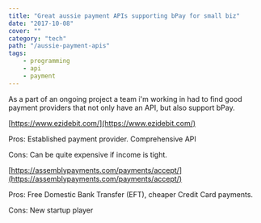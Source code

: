```yaml
---
title: "Great aussie payment APIs supporting bPay for small biz"
date: "2017-10-08"
cover: ""
category: "tech"
path: "/aussie-payment-apis"
tags:
    - programming
    - api
    - payment
---
```


As a part of an ongoing project a team i'm working in had to find good payment providers that not only have an API, but also support bPay.

[https://www.ezidebit.com/](https://www.ezidebit.com/)

Pros: Established payment provider. Comprehensive API

Cons: Can be quite expensive if income is tight.

[https://assemblypayments.com/payments/accept/](https://assemblypayments.com/payments/accept/)

Pros: Free Domestic Bank Transfer (EFT), cheaper Credit Card payments.

Cons: New startup player
